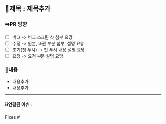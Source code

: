 ## 📌제목 : 제목추가

### ➡️PR 방향

- [ ] 버그 -> 버그 스크린 샷 첨부 요망
- [ ] 수정 -> 원본, 바뀐 부분 첨부, 설명 요망
- [ ] 초기(첫 푸시) -> 첫 푸시 내용 설명 요망
- [ ] 요청 -> 요청 부분 설명 요망

### 📝내용

- 내용추가
- 내용추가

---

#### ⛓️연결된 이슈 :

Fixes #
